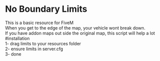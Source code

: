 # No Boundary Limits
This is a basic resource for FiveM  
When you get to the edge of the map, your vehicle wont break down.  
If you have addon maps out side the original map, this script will help a lot  
#installation  
1- drag limits to your resources folder  
2- ensure limits in server.cfg  
3- done  
  

